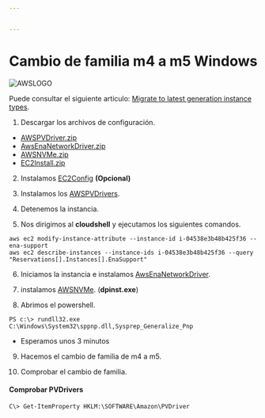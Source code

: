 ```yaml
---


---
```


<h1 id="cambio-de-familia-m4-a-m5-windows">Cambio de familia m4 a m5 Windows</h1>
<p><img src="https://www.ibserveis.com/nueva/assets/img/about-boxes-3.jpg" alt="AWSLOGO"></p>
<p>Puede consultar el siguiente articulo: <a href="https://docs.aws.amazon.com/AWSEC2/latest/WindowsGuide/migrating-latest-types.html">Migrate to latest generation instance types</a>.</p>
<ol>
<li>Descargar los archivos de configuración.</li>
</ol>
<ul>
<li><a href="https://s3.amazonaws.com/ec2-windows-drivers-downloads/AWSPV/Latest/AWSPVDriver.zip">AWSPVDriver.zip</a></li>
<li><a href="https://s3.amazonaws.com/ec2-windows-drivers-downloads/ENA/Latest/AwsEnaNetworkDriver.zip">AwsEnaNetworkDriver.zip</a></li>
<li><a href="https://s3.amazonaws.com/ec2-windows-drivers-downloads/NVMe/Latest/AWSNVMe.zip">AWSNVMe.zip</a></li>
<li><a href="https://s3.amazonaws.com/ec2-downloads-windows/EC2Config/EC2Install.zip">EC2Install.zip</a></li>
</ul>
<ol start="2">
<li>
<p>Instalamos <a href="https://s3.amazonaws.com/ec2-downloads-windows/EC2Config/EC2Install.zip">EC2Config</a> <strong>(Opcional)</strong></p>
</li>
<li>
<p>Instalamos los <a href="https://s3.amazonaws.com/ec2-windows-drivers-downloads/AWSPV/Latest/AWSPVDriver.zip">AWSPVDrivers</a>.</p>
</li>
<li>
<p>Detenemos la instancia.</p>
</li>
<li>
<p>Nos dirigimos al <strong>cloudshell</strong> y ejecutamos los siguientes comandos.</p>
</li>
</ol>
<pre class=" language-bash"><code class="prism  language-bash">aws ec2 modify-instance-attribute --instance-id i-04538e3b48b425f36 --ena-support
aws ec2 describe-instances --instance-ids i-04538e3b48b425f36 --query <span class="token string">"Reservations[].Instances[].EnaSupport"</span>
</code></pre>
<ol start="6">
<li>
<p>Iniciamos la instancia e instalamos <a href="https://s3.amazonaws.com/ec2-windows-drivers-downloads/ENA/Latest/AwsEnaNetworkDriver.zip">AwsEnaNetworkDriver</a>.</p>
</li>
<li>
<p>instalamos <a href="https://s3.amazonaws.com/ec2-windows-drivers-downloads/NVMe/Latest/AWSNVMe.zip">AWSNVMe</a>.  (<strong>dpinst.exe</strong>)</p>
</li>
<li>
<p>Abrimos el powershell.</p>
</li>
</ol>
<pre><code>PS c:\&gt; rundll32.exe C:\Windows\System32\sppnp.dll,Sysprep_Generalize_Pnp
</code></pre>
<ul>
<li>Esperamos unos 3 minutos</li>
</ul>
<ol start="9">
<li>
<p>Hacemos el cambio de familia de m4 a m5.</p>
</li>
<li>
<p>Comprobar el cambio de familia.</p>
</li>
</ol>
<h4 id="comprobar-pvdrivers">Comprobar PVDrivers</h4>
<pre class=" language-powershell"><code class="prism  language-powershell">C\&gt; <span class="token function">Get-ItemProperty</span> HKLM:\SOFTWARE\Amazon\PVDriver
</code></pre>

